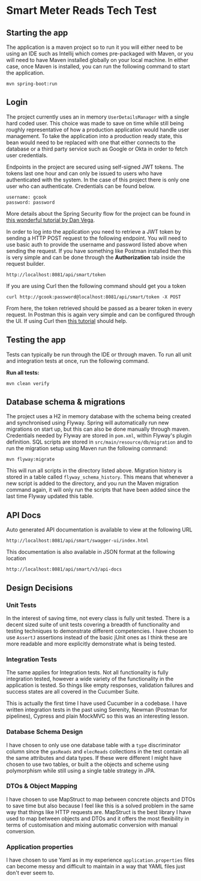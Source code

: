 # Smart Meter Reads Tech Test

## Starting the app

The application is a maven project so to run it you will either need to be using an IDE such as Intellij which comes pre-packaged with Maven, or you will need to have Maven installed globally on your local machine. In either case, once Maven is installed, you can run the following command to start the application. 

```
mvn spring-boot:run
```

## Login

The project currently uses an in memory `UserDetailsManager` with a single hard coded user. This choice was made to save on time while still being roughly representative of how a production application would handle user management. To take the application into a production ready state, this bean would need to be replaced with one that either connects to the database or a third party service such as Google or Okta in order to fetch user credentials.

Endpoints in the project are secured using self-signed JWT tokens. The tokens last one hour and can only be issued to users who have authenticated with the system. In the case of this project there is only one user who can authenticate. Credentials can be found below. 

```
username: gcook
password: password
```

More details about the Spring Security flow for the project can be found in [this wonderful tutorial by Dan Vega](https://www.danvega.dev/blog/spring-security-jwt). 

In order to log into the application you need to retrieve a JWT token by sending a HTTP POST request to the following endpoint. You will need to use basic auth to provide the username and password listed above when sending the request. If you have something like Postman installed then this is very simple and can be done through the **Authorization** tab inside the request builder.

```
http://localhost:8081/api/smart/token
```
If you are using Curl then the following command should get you a token 

```
curl http://gcook:password@localhost:8081/api/smart/token -X POST
```
From here, the token retrieved should be passed as a bearer token in every request. In Postman this is again very simple and can be configured through the UI. If using Curl then [this tutorial](https://reqbin.com/req/c-hlt4gkzd/curl-bearer-token-authorization-header-example) should help. 


## Testing the app

Tests can typically be run through the IDE or through maven. To run all unit and integration tests at once, run the following command.

**Run all tests:**

```
mvn clean verify
```

## Database schema & migrations

The project uses a H2 in memory database with the schema being created and synchronised using Flyway.
Spring will automatically run new migrations on start up, but this can also be done manually through maven.
Credentials needed by Flyway are stored in `pom.xml`, within Flyway's plugin definition.
SQL scripts are stored in `src/main/resource/db/migration` and to run the migration setup
using Maven run the following command:

```
mvn flyway:migrate
```

This will run all scripts in the directory listed above. Migration history is stored in a table called
`flyway_schema_history`. This means that whenever a new script is added to the directory, and you run the Maven migration
command again, it will only run the scripts that have been added since the last time Flyway updated this table.

## API Docs
Auto generated API documentation is available to view at the following URL 
```
http://localhost:8081/api/smart/swagger-ui/index.html
```

This documentation is also available in JSON format at the following location 
```
http://localhost:8081/api/smart/v3/api-docs
```
## Design Decisions
### Unit Tests
In the interest of saving time, not every class is fully unit tested. There is a decent sized suite of unit tests 
covering a breadth of functionality and testing techniques to demonstrate different competencies. I have chosen to use
`AssertJ` assertions instead of the basic jUnit ones as I think these are more readable and more explicitly demonstrate 
what is being tested. 

### Integration Tests
The same applies for Integration tests. Not all functionality is fully integration tested, however a wide variety of 
the functionality in the application is tested. So things like empty responses, validation failures and success states 
are all covered in the Cucumber Suite. 

This is actually the first time I have used Cucumber in a codebase. I have written integration tests in the past using 
Serenity, Newman (Postman for pipelines), Cypress and plain MockMVC so this was an interesting lesson. 

### Database Schema Design
I have chosen to only use one database table with a `type` discriminator column since the `gasReads` and `elecReads` 
collections in the test contain all the same attributes and data types. If these were different I might have chosen to 
use two tables, or built a the objects and scheme using polymorphism while still using a single table strategy in JPA. 

### DTOs & Object Mapping
I have chosen to use MapStruct to map between concrete objects and DTOs to save time but also because I feel like this 
is a solved problem in the same way that things like HTTP requests are. MapStruct is the best library I have used to map 
between objects and DTOs and it offers the most flexibility in terms of customisation and mixing automatic conversion 
with manual conversion. 

### Application properties 
I have chosen to use Yaml as in my experience `application.properties` files can become messy and difficult to maintain
in a way that YAML files just don't ever seem to.
